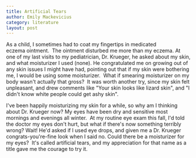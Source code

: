 ```yaml
---
title: Artificial Tears
author: Emily Mackevicius
category: literature
layout: post
---
```


As a child, I sometimes had to coat my fingertips in medicated eczema ointment.  The ointment disturbed me more than my eczema. At one of my last visits to my pediatrician, Dr. Krueger, he asked about my skin, and what moisturizer I used (none). He congratulated me on growing out of any skin issues I might have had, pointing out that if my skin were bothering me, I would be using some moisturizer.  What if smearing moisturizer on my body wasn't actually that gross?  It was worth another try, since my skin felt unpleasant, and drew comments like "Your skin looks like lizard skin", and "I didn't know white people could get ashy skin".

I've been happily moisturizing my skin for a while, so why am I thinking about Dr. Krueger now? My eyes have been dry and sensitive most mornings and evenings all winter.  At my routine eye exam this fall, I'd told the doctor my eyes don't hurt, but what if there's now something terribly wrong? Wait! He'd asked if I used eye drops, and given me a Dr. Krueger congrats-you're-fine look when I said no. Could there be a moisturizer for my eyes?  It's called artificial tears, and my appreciation for that name as a title gave me the courage to try it. 
